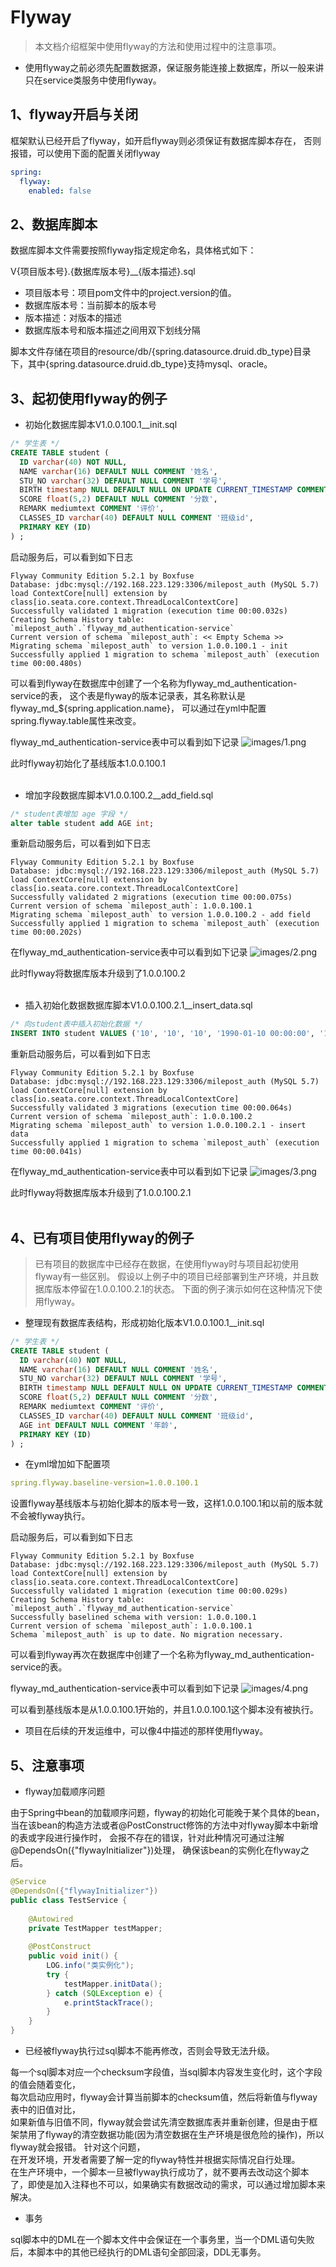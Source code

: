 # Flyway

> 本文档介绍框架中使用flyway的方法和使用过程中的注意事项。

* 使用flyway之前必须先配置数据源，保证服务能连接上数据库，所以一般来讲只在service类服务中使用flyway。

## 1、flyway开启与关闭

框架默认已经开启了flyway，如开启flyway则必须保证有数据库脚本存在， 
否则报错，可以使用下面的配置关闭flyway

```yaml
spring: 
  flyway:
    enabled: false
```

## 2、数据库脚本

数据库脚本文件需要按照flyway指定规定命名，具体格式如下：

V{项目版本号}.{数据库版本号}__{版本描述}.sql

* 项目版本号：项目pom文件中的project.version的值。
* 数据库版本号：当前脚本的版本号
* 版本描述：对版本的描述
* 数据库版本号和版本描述之间用双下划线分隔

脚本文件存储在项目的resource/db/{spring.datasource.druid.db_type}目录下，其中{spring.datasource.druid.db_type}支持mysql、oracle。

## 3、起初使用flyway的例子

* 初始化数据库脚本V1.0.0.100.1__init.sql

```sql
/* 学生表 */
CREATE TABLE student (
  ID varchar(40) NOT NULL,
  NAME varchar(16) DEFAULT NULL COMMENT '姓名',
  STU_NO varchar(32) DEFAULT NULL COMMENT '学号',
  BIRTH timestamp NULL DEFAULT NULL ON UPDATE CURRENT_TIMESTAMP COMMENT '出生日期',
  SCORE float(5,2) DEFAULT NULL COMMENT '分数',
  REMARK mediumtext COMMENT '评价',
  CLASSES_ID varchar(40) DEFAULT NULL COMMENT '班级id',
  PRIMARY KEY (ID)
) ;
```

启动服务后，可以看到如下日志
```shell
Flyway Community Edition 5.2.1 by Boxfuse
Database: jdbc:mysql://192.168.223.129:3306/milepost_auth (MySQL 5.7)
load ContextCore[null] extension by class[io.seata.core.context.ThreadLocalContextCore]
Successfully validated 1 migration (execution time 00:00.032s)
Creating Schema History table: `milepost_auth`.`flyway_md_authentication-service`
Current version of schema `milepost_auth`: << Empty Schema >>
Migrating schema `milepost_auth` to version 1.0.0.100.1 - init
Successfully applied 1 migration to schema `milepost_auth` (execution time 00:00.480s)
```

可以看到flyway在数据库中创建了一个名称为flyway_md_authentication-service的表， 
这个表是flyway的版本记录表，其名称默认是flyway_md_${spring.application.name}， 
可以通过在yml中配置spring.flyway.table属性来改变。

flyway_md_authentication-service表中可以看到如下记录
![images/1.png](images/1.png)

此时flyway初始化了基线版本1.0.0.100.1<br><br>


* 增加字段数据库脚本V1.0.0.100.2__add_field.sql

```sql
/* student表增加 age 字段 */
alter table student add AGE int;
```
重新启动服务后，可以看到如下日志

```shell
Flyway Community Edition 5.2.1 by Boxfuse
Database: jdbc:mysql://192.168.223.129:3306/milepost_auth (MySQL 5.7)
load ContextCore[null] extension by class[io.seata.core.context.ThreadLocalContextCore]
Successfully validated 2 migrations (execution time 00:00.075s)
Current version of schema `milepost_auth`: 1.0.0.100.1
Migrating schema `milepost_auth` to version 1.0.0.100.2 - add field
Successfully applied 1 migration to schema `milepost_auth` (execution time 00:00.202s)
```

在flyway_md_authentication-service表中可以看到如下记录
![images/2.png](images/2.png)

此时flyway将数据库版本升级到了1.0.0.100.2<br><br>



* 插入初始化数据数据库脚本V1.0.0.100.2.1__insert_data.sql

```sql
/* 向student表中插入初始化数据 */
INSERT INTO student VALUES ('10', '10', '10', '1990-01-10 00:00:00', '10.00', '10', '03', 11);
```
重新启动服务后，可以看到如下日志

```shell
Flyway Community Edition 5.2.1 by Boxfuse
Database: jdbc:mysql://192.168.223.129:3306/milepost_auth (MySQL 5.7)
load ContextCore[null] extension by class[io.seata.core.context.ThreadLocalContextCore]
Successfully validated 3 migrations (execution time 00:00.064s)
Current version of schema `milepost_auth`: 1.0.0.100.2
Migrating schema `milepost_auth` to version 1.0.0.100.2.1 - insert data
Successfully applied 1 migration to schema `milepost_auth` (execution time 00:00.041s)
```

在flyway_md_authentication-service表中可以看到如下记录
![images/3.png](images/3.png)

此时flyway将数据库版本升级到了1.0.0.100.2.1<br><br>



## 4、已有项目使用flyway的例子

> 已有项目的数据库中已经存在数据，在使用flyway时与项目起初使用flyway有一些区别。 
假设以上例子中的项目已经部署到生产环境，并且数据库版本停留在1.0.0.100.2.1的状态。 
下面的例子演示如何在这种情况下使用flyway。

* 整理现有数据库表结构，形成初始化版本V1.0.0.100.1__init.sql
```sql
/* 学生表 */
CREATE TABLE student (
  ID varchar(40) NOT NULL,
  NAME varchar(16) DEFAULT NULL COMMENT '姓名',
  STU_NO varchar(32) DEFAULT NULL COMMENT '学号',
  BIRTH timestamp NULL DEFAULT NULL ON UPDATE CURRENT_TIMESTAMP COMMENT '出生日期',
  SCORE float(5,2) DEFAULT NULL COMMENT '分数',
  REMARK mediumtext COMMENT '评价',
  CLASSES_ID varchar(40) DEFAULT NULL COMMENT '班级id',
  AGE int DEFAULT NULL COMMENT '年龄',
  PRIMARY KEY (ID)
) ;
```

* 在yml增加如下配置项
```yaml
spring.flyway.baseline-version=1.0.0.100.1
```
设置flyway基线版本与初始化脚本的版本号一致，这样1.0.0.100.1和以前的版本就不会被flyway执行。

启动服务后，可以看到如下日志
```shell
Flyway Community Edition 5.2.1 by Boxfuse
Database: jdbc:mysql://192.168.223.129:3306/milepost_auth (MySQL 5.7)
load ContextCore[null] extension by class[io.seata.core.context.ThreadLocalContextCore]
Successfully validated 1 migration (execution time 00:00.029s)
Creating Schema History table: `milepost_auth`.`flyway_md_authentication-service`
Successfully baselined schema with version: 1.0.0.100.1
Current version of schema `milepost_auth`: 1.0.0.100.1
Schema `milepost_auth` is up to date. No migration necessary.
```

可以看到flyway再次在数据库中创建了一个名称为flyway_md_authentication-service的表。

flyway_md_authentication-service表中可以看到如下记录
![images/4.png](images/4.png)

可以看到基线版本是从1.0.0.100.1开始的，并且1.0.0.100.1这个脚本没有被执行。

* 项目在后续的开发运维中，可以像4中描述的那样使用flyway。

## 5、注意事项

* flyway加载顺序问题

由于Spring中bean的加载顺序问题，flyway的初始化可能晚于某个具体的bean， 
当在该bean的构造方法或者@PostConstruct修饰的方法中对flyway脚本中新增的表或字段进行操作时， 
会报不存在的错误，针对此种情况可通过注解@DependsOn({"flywayInitializer"})处理， 
确保该bean的实例化在flyway之后。

```java
@Service
@DependsOn({"flywayInitializer"})
public class TestService {
    
    @Autowired
    private TestMapper testMapper;
    
    @PostConstruct
    public void init() {
        LOG.info("类实例化");
        try {
            testMapper.initData();
        } catch (SQLException e) {
            e.printStackTrace();
        }
    }
}
```

* 已经被flyway执行过sql脚本不能再修改，否则会导致无法升级。

每一个sql脚本对应一个checksum字段值，当sql脚本内容发生变化时，这个字段的值会随着变化，<br> 
每次启动应用时，flyway会计算当前脚本的checksum值，然后将新值与flyway表中的旧值对比，<br>
如果新值与旧值不同，flyway就会尝试先清空数据库表并重新创建，但是由于框架禁用了flyway的清空数据功能(因为清空数据在生产环境是很危险的操作)，所以flyway就会报错。
针对这个问题，<br>
在开发环境，开发者需要了解一定的flyway特性并根据实际情况自行处理。<br>
在生产环境中，一个脚本一旦被flyway执行成功了，就不要再去改动这个脚本了，即使是加入注释也不可以，如果确实有数据改动的需求，可以通过增加脚本来解决。<br>

* 事务

sql脚本中的DML在一个脚本文件中会保证在一个事务里，当一个DML语句失败后，本脚本中的其他已经执行的DML语句全部回滚，DDL无事务。
